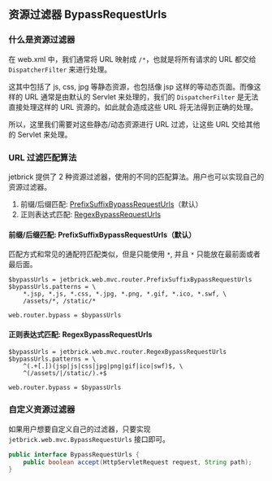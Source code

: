 资源过滤器 BypassRequestUrls
---------------------------------

### 什么是资源过滤器

在 web.xml 中，我们通常将 URL 映射成 `/*`，也就是将所有请求的 URL 都交给 `DispatcherFilter` 来进行处理。

这其中包括了 js, css, jpg 等静态资源，也包括像 jsp 这样的等动态页面。而像这样的 URL 通常是由默认的 Servlet 来处理的，我们的 `DispatcherFilter` 是无法直接处理这样的 URL 资源的。如此就会造成这些 URL 将无法得到正确的处理。

所以，这里我们需要对这些静态/动态资源进行 URL 过滤，让这些 URL 交给其他的 Servlet 来处理。

### URL 过滤匹配算法

jetbrick 提供了 2 种资源过滤器，使用的不同的匹配算法。用户也可以实现自己的资源过滤器。

1. 前缀/后缀匹配: [PrefixSuffixBypassRequestUrls](#prefix)（默认）
2. 正则表达式匹配: [RegexBypassRequestUrls](#regex)


<a name="prefix"></a>
#### 前缀/后缀匹配: PrefixSuffixBypassRequestUrls（默认）

匹配方式和常见的通配符匹配类似，但是只能使用 `*`, 并且 `*` 只能放在最前面或者最后面。

```
$bypassUrls = jetbrick.web.mvc.router.PrefixSuffixBypassRequestUrls
$bypassUrls.patterns = \
	*.jsp, *.js, *.css, *.jpg, *.png, *.gif, *.ico, *.swf, \
	/assets/*, /static/*

web.router.bypass = $bypassUrls
```

<a name="regex"></a>
#### 正则表达式匹配: RegexBypassRequestUrls

```
$bypassUrls = jetbrick.web.mvc.router.RegexBypassRequestUrls
$bypassUrls.patterns = \
	^(.+[.])(jsp|js|css|jpg|png|gif|ico|swf)$, \
	^(/assets/|/static/).+$

web.router.bypass = $bypassUrls
```

### 自定义资源过滤器

如果用户想要自定义自己的过滤器，只要实现 `jetbrick.web.mvc.BypassRequestUrls` 接口即可。

```java
public interface BypassRequestUrls {
    public boolean accept(HttpServletRequest request, String path);
}
```

